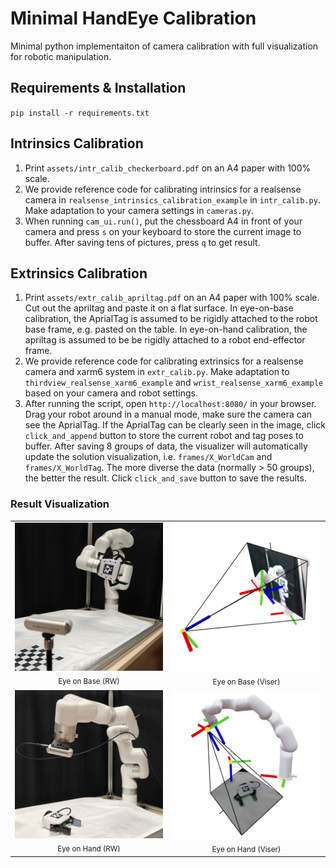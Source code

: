 # Minimal HandEye Calibration

Minimal python implementaiton of camera calibration with full visualization for robotic manipulation. 

## Requirements & Installation 

`pip install -r requirements.txt`

## Intrinsics Calibration 

1. Print `assets/intr_calib_checkerboard.pdf` on an A4 paper with 100% scale.
2. We provide reference code for calibrating intrinsics for a realsense camera in `realsense_intrinsics_calibration_example` in `intr_calib.py`. Make adaptation to your camera settings in `cameras.py`. 
3. When running `cam_ui.run()`, put the chessboard A4 in front of your camera and press `s` on your keyboard to store the current image to buffer. After saving tens of pictures, press `q` to get result. 

## Extrinsics Calibration 

1. Print `assets/extr_calib_apriltag.pdf` on an A4 paper with 100% scale. Cut out the apriltag and paste it on a flat surface. In eye-on-base calibration, the AprialTag is assumed to be rigidly attached to the robot base frame, e.g. pasted on the table. In eye-on-hand calibration, the apriltag is assumed to be be rigidly attached to a robot end-effector frame.
2. We provide reference code for calibrating extrinsics for a realsense camera and xarm6 system in `extr_calib.py`. Make adaptation to `thirdview_realsense_xarm6_example` and `wrist_realsense_xarm6_example` based on your camera and robot settings. 
3. After running the script, open `http://localhost:8080/` in your browser. Drag your robot around in a manual mode, make sure the camera can see the AprialTag. If the AprialTag can be clearly seen in the image, click `click_and_append` button to store the current robot and tag poses to buffer. After saving 8 groups of data, the visualizer will automatically update the solution visualization, i.e. `frames/X_WorldCam` and `frames/X_WorldTag`. The more diverse the data (normally > 50 groups), the better the result. Click `click_and_save` button to save the results.

### Result Visualization 

<table>
  <tr>
    <td align="center">
      <img src="assets/vis_images/eye_on_base_rw.jpg" width="300"/><br/>
      <sub>Eye on Base (RW)</sub>
    </td>
    <td align="center">
      <img src="assets/vis_images/eye_on_base_viser.png" width="300"/><br/>
      <sub>Eye on Base (Viser)</sub>
    </td>
  </tr>
  <tr>
    <td align="center">
      <img src="assets/vis_images/eye_on_hand_rw.jpg" width="300"/><br/>
      <sub>Eye on Hand (RW)</sub>
    </td>
    <td align="center">
      <img src="assets/vis_images/eye_on_hand_viser.png" width="300"/><br/>
      <sub>Eye on Hand (Viser)</sub>
    </td>
  </tr>
</table>

